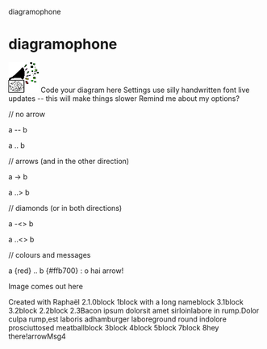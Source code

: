 diagramophone

# diagramophone

![](../_resources/a6be01042a2278b44f43ae68dab684e7.png)
Code your diagram here
Settings
use silly handwritten font    live updates -- this will make things slower
Remind me about my options?

// no arrow

a -- b

a .. b

// arrows (and in the other direction)

a -> b

a ..> b

// diamonds (or in both directions)

a -<> b

a ..<> b

// colours and messages

a {red} .. b {#ffb700} : o hai arrow!

Image comes out here

Created with Raphaël 2.1.0block 1block with a long nameblock 3.1block 3.2block 2.2block 2.3Bacon ipsum dolorsit amet sirloinlabore in rump.Dolor culpa rump,est laboris adhamburger laboreground round indolore prosciuttosed meatballblock 3block 4block 5block 7block 8hey there!arrowMsg4